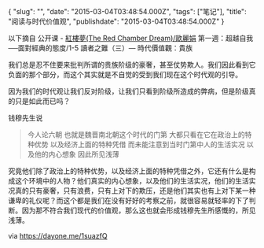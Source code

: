 {
    "slug": "",
    "date": "2015-03-04T03:48:54.000Z",
    "tags": ["笔记"],
    "title": "阅读与时代价值观",
    "publishdate": "2015-03-04T03:48:54.000Z"
}

以下摘自 公开课 - [紅樓夢(The Red Chamber
Dream)/歐麗娟](https://class.coursera.org/rcd-002)
第一週：超越自我──面對經典的態度/1-5 讀者之難（三）— 時代價值觀：貴族

我们总是忍不住要来批判所谓的贵族阶级的豪奢，甚至仗势欺人。我们因此看到它负面的那个部分，而这个其实就是不自觉的受到我们现在这个时代观的引导。

因为我们的时代观让我们反对阶级，让我们只看到阶级所造成的弊病，但是阶级真的只是如此而已吗？

钱穆先生说

> 今人论六朝 也就是魏晋南北朝这个时代的门第
> 大都只看在它在政治上的特种优势 以及经济上面的特种凭借
> 而未能注意到当时门第中人的生活实况 以及他的内心想象 因此所见浅薄

究竟他们除了政治上的特种优势，以及经济上面的特种凭借之外，它还有什么是构成这个环境中的人物？他们真实的内心想象，以及他们的生活实况，他们的生活实况真的只有豪奢，只有浪费，只有上对下的欺压，还是他们其实也有上对下某一种谦卑的礼仪呢？而这个都是我们在没有好好的考察之前，就很容易就轻率的下了判断。因为那不符合我们现代的价值观，那么这也就会形成钱穆先生所感慨的，所见浅薄。

via <https://dayone.me/1suazfQ>

